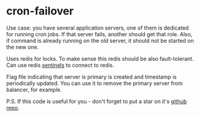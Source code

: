 # cron-failover

Use case: you have several application servers, one of them is dedicated for running cron jobs. If that server fails, another should get that role. Also, if command is already running on the old server, it should not be started on the new one.

Uses redis for locks. To make sense this redis should be also fault-tolerant. Can use redis [sentinels](https://redis.io/topics/sentinel) to connect to redis.

Flag file indicating that server is primary is created and timestamp is periodically updated. You can use it to remove the primary server from balancer, for example.

P.S. If this code is useful for you - don't forget to put a star on it's [github repo](https://github.com/selivan/cron-failover).
